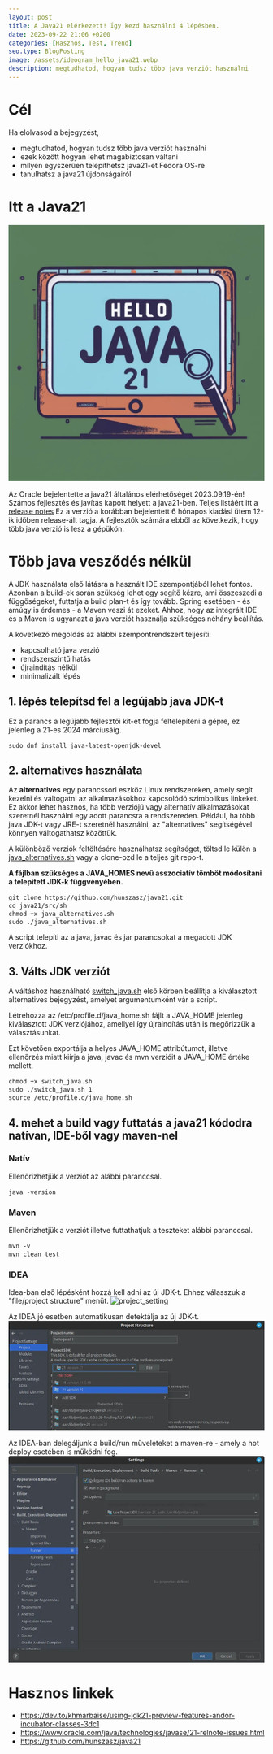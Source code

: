 ```yaml
---
layout: post
title: A Java21 elérkezett! Így kezd használni 4 lépésben.
date: 2023-09-22 21:06 +0200
categories: [Hasznos, Test, Trend]
seo.type: BlogPosting
image: /assets/ideogram_hello_java21.webp
description: megtudhatod, hogyan tudsz több java verziót használni
---
```


# Cél
Ha elolvasod a bejegyzést,
* megtudhatod, hogyan tudsz több java verziót használni
* ezek között hogyan lehet magabiztosan váltani
* milyen egyszerűen telepíthetsz java21-et Fedora OS-re
* tanulhatsz a java21 újdonságairól

# Itt a Java21 
![java21](/assets/ideogram_hello_java21.webp)

Az Oracle bejelentette a java21 általános elérhetőségét 2023.09.19-én!
Számos fejlesztés és javítás kapott helyett a java21-ben. Teljes listáért itt a [release notes](https://www.oracle.com/java/technologies/javase/21-relnote-issues.html)
Ez a verzió a korábban bejelentett 6 hónapos kiadási ütem 12-ik időben release-ált tagja. 
A fejlesztők számára ebből az következik, hogy több java verzió is lesz a gépükön.

# Több java vesződés nélkül
A JDK használata első látásra a használt IDE szempontjából lehet fontos. Azonban a build-ek során szükség lehet egy segítő kézre, ami összeszedi a függőségeket, futtatja a build plan-t és így tovább.
Spring esetében - és amúgy is érdemes - a Maven veszi át ezeket. Ahhoz, hogy az integrált IDE és a Maven is ugyanazt a java verziót használja
szükséges néhány beállítás.

A következő megoldás az alábbi szempontrendszert teljesíti:
- kapcsolható java verzió
- rendszerszintű hatás
- újraindítás nélkül
- minimalizált lépés

## 1. lépés telepítsd fel a legújabb java JDK-t
Ez a parancs a legújabb fejlesztői kit-et fogja feltelepíteni a gépre, ez jelenleg a 21-es 2024 márciusáig.
```shell
sudo dnf install java-latest-openjdk-devel
```

## 2. alternatives használata
Az **alternatives** egy parancssori eszköz Linux rendszereken, amely segít kezelni és váltogatni az alkalmazásokhoz
kapcsolódó szimbolikus linkeket. Ez akkor lehet hasznos, ha több verziójú vagy alternatív alkalmazásokat szeretnél 
használni egy adott parancsra a rendszereden. Például, ha több java JDK-t vagy JRE-t szeretnél használni, 
az "alternatives" segítségével könnyen váltogathatsz közöttük.

A különböző verziók feltöltésére használhatsz segítséget, töltsd le külön a [java_alternatives.sh](https://github.com/hunszasz/java21/blob/main/src/sh/java_alternatives.sh)
vagy a clone-ozd le a teljes git repo-t.

**A fájlban szükséges a JAVA_HOMES nevű asszociatív tömböt módosítani a telepített JDK-k függvényében.**

```shell
git clone https://github.com/hunszasz/java21.git
cd java21/src/sh
chmod +x java_alternatives.sh
sudo ./java_alternatives.sh
```

A script telepíti az a java, javac és jar parancsokat a megadott JDK verziókhoz.

## 3. Válts JDK verziót
A váltáshoz használható [switch_java.sh](https://github.com/hunszasz/java21/blob/main/src/sh/switch_java.sh) első körben beállítja a kiválasztott alternatives bejegyzést, amelyet argumentumként vár a script.

Létrehozza az /etc/profile.d/java_home.sh fájlt a JAVA_HOME jelenleg kiválasztott JDK verziójához, amellyel így újraindítás után is megőrizzük a választásunkat. 

Ezt követően exportálja a helyes JAVA_HOME attribútumot, illetve ellenőrzés miatt kiírja a java, javac és mvn verzióit a JAVA_HOME értéke mellett.

```shell
chmod +x switch_java.sh
sudo ./switch_java.sh 1
source /etc/profile.d/java_home.sh
```

## 4. mehet a build vagy futtatás a java21 kódodra natívan, IDE-ből vagy maven-nel

### Natív
Ellenőrizhetjük a verziót az alábbi paranccsal.
```shell
java -version
```

### Maven
Ellenőrizhetjük a verziót illetve futtathatjuk a teszteket alábbi paranccsal.
```shell
mvn -v
mvn clean test
```

### IDEA
Idea-ban első lépésként hozzá kell adni az új JDK-t.
Ehhez válasszuk a "file/project structure" menüt.
![project_setting](/assets/project_structure.webp)

Az IDEA jó esetben automatikusan detektálja az új JDK-t.
![auto_detect](/assets/auto_detect.webp)

Az IDEA-ban delegáljunk a build/run műveleteket a maven-re - amely a hot deploy esetében is működni fog. 
![delegate](/assets/delegate_runner.webp)

# Hasznos linkek
- https://dev.to/khmarbaise/using-jdk21-preview-features-andor-incubator-classes-3dc1
- https://www.oracle.com/java/technologies/javase/21-relnote-issues.html
- https://github.com/hunszasz/java21